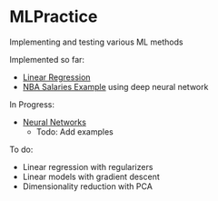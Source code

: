 # MLPractice
Implementing and testing various ML methods

Implemented so far:
- [Linear Regression](examples/linear_regression_polynomial.ipynb)
- [NBA Salaries Example](examples/nba_salaries.ipynb) using deep neural network

In Progress:
- [Neural Networks](examples/neural_network_intro.ipynb)
    - Todo: Add examples

To do:
- Linear regression with regularizers
- Linear models with gradient descent
- Dimensionality reduction with PCA